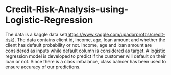 # Credit-Risk-Analysis-using-Logistic-Regression

The data is a kaggle data set(https://www.kaggle.com/upadorprofzs/credit-risk). The data contains client id, income, age, loan amount and whether the client has default probability or not. Income, age and loan amount are considered as inputs while default column is considered as target. A logistic regression model is developed to predict if the customer will default on their loan or not. Since there is a class imbalance, class balncer has been used to ensure accuracy of our predictions.
